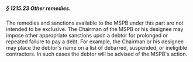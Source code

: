 ##### § 1215.23 Other remedies. #####

The remedies and sanctions available to the MSPB under this part are not intended to be exclusive. The Chairman of the MSPB or his designee may impose other appropriate sanctions upon a debtor for prolonged or repeated failure to pay a debt. For example, the Chairman or his designee may place the debtor's name on a list of debarred, suspended, or ineligible contractors. In such cases the debtor will be advised of the MSPB's action.